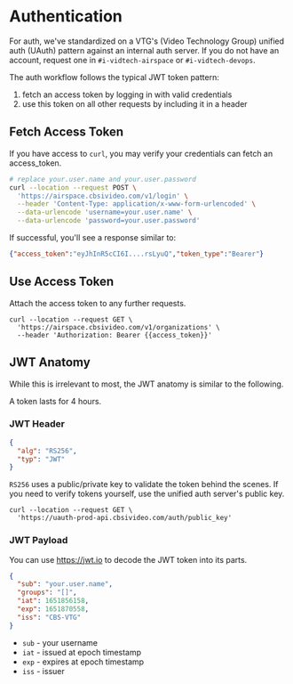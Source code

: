 # Authentication

For auth, we've standardized on a VTG's (Video Technology Group) unified auth (UAuth)
pattern against an internal auth server. If you do not have an account, request one in
`#i-vidtech-airspace` or `#i-vidtech-devops`.

The auth workflow follows the typical JWT token pattern:

1. fetch an access token by logging in with valid credentials
2. use this token on all other requests by including it in a header

## Fetch Access Token

If you have access to `curl`, you may verify your credentials can fetch an access_token.

```bash
# replace your.user.name and your.user.password
curl --location --request POST \
  'https://airspace.cbsivideo.com/v1/login' \
  --header 'Content-Type: application/x-www-form-urlencoded' \
  --data-urlencode 'username=your.user.name' \
  --data-urlencode 'password=your.user.password'
```

If successful, you'll see a response similar to:

```json
{"access_token":"eyJhInR5cCI6I....rsLyuQ","token_type":"Bearer"}
```

## Use Access Token

Attach the access token to any further requests.

```shell
curl --location --request GET \
  'https://airspace.cbsivideo.com/v1/organizations' \
  --header 'Authorization: Bearer {{access_token}}'
```

## JWT Anatomy

While this is irrelevant to most, the JWT anatomy is similar to the following.

A token lasts for 4 hours.

### JWT Header

```json
{
  "alg": "RS256",
  "typ": "JWT"
}
```

`RS256` uses a public/private key to validate the token behind the scenes. If you need
to verify tokens yourself, use the unified auth server's public key.

```shell
curl --location --request GET \
  'https://uauth-prod-api.cbsivideo.com/auth/public_key'
```

### JWT Payload

You can use https://jwt.io to decode the JWT token into its parts.

```json
{
  "sub": "your.user.name",
  "groups": "[]",
  "iat": 1651856158,
  "exp": 1651870558,
  "iss": "CBS-VTG"
}
```

- `sub` - your username
- `iat` - issued at epoch timestamp
- `exp` - expires at epoch timestamp
- `iss` - issuer
